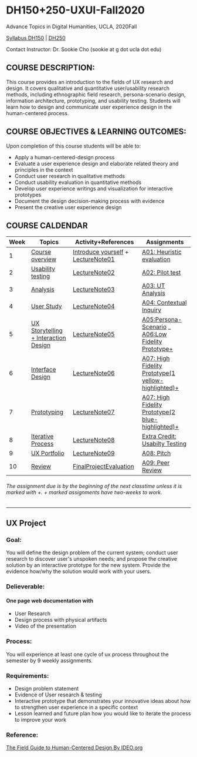 # DH150+250-UXUI-Fall2020
Advance Topics in Digital Humanities, UCLA, 2020Fall

[Syllabus DH150](https://docs.google.com/document/d/1skAmw1iNI5pVmCh-9hTHyJ7lIU5Rcsk76KubNR1iNao/edit?usp=sharing) | [DH250](#)

Contact Instructor: Dr. Sookie Cho (sookie at g dot ucla dot edu)

## COURSE DESCRIPTION:
This course provides an introduction to the fields of UX research and design. It covers qualitative and quantitative user/usability research methods, including ethnographic field research, persona-scenario design, information architecture, prototyping, and usability testing. Students will learn how to design and communicate user experience design in the human-centered process.

## COURSE OBJECTIVES & LEARNING OUTCOMES:
Upon completion of this course students will be able to:
- Apply a human-centered-design process 
- Evaluate a user experience design and elaborate related theory and principles in the context
- Conduct user research in qualitative methods
- Conduct usability evaluation in quantitative methods
- Develop user experience writings and visualization for interactive prototypes
- Document the design decision-making process with evidence
- Present the creative user experience design

## COURSE CALDENDAR

Week    |       Topics      |   Activity+References      |   Assignments 
--------|-------------------|--------------------------|------------------------
1       | [Course overview](https://drive.google.com/open?id=1oVQZCIJSUu5e9IBVJG0XQGA9aGxTNXvlD0jiTZBqODw) | [Introduce yourself](https://forms.gle/vkH1gcSYCFAmG1Z67) + [LectureNote01](https://github.com/UX-UI-Design-Lab/DH150-wikis/wiki/LectureNote01:-UX-principles---10-Heuristics)| [A01: Heuristic evaluation](https://drive.google.com/file/d/1osfn4W441-0e0JkM66creKbx06Rs8PBa/view?usp=sharing)
2       | [Usability testing](https://docs.google.com/presentation/d/1rzDBZPBcBIE8DxgI2FoMAPYTHSSJm7mfXalz5myL--g/edit?usp=sharing)  | [LectureNote02](https://github.com/UX-UI-Design-Lab/DH150-wikis/wiki/LectureNote02:-Usability-testing) | [A02: Pilot test](https://drive.google.com/open?id=1eRsb4nMkKsG5oFfpSeJSskZLRldLUzOKnT1sWeyzrg4)
3       | [Analysis](https://drive.google.com/open?id=1FMLgyzdr_VtYcuiiIAd6GQwp14QJq2hqoeGZMyXPQOE)  | [LectureNote03](https://github.com/UX-UI-Design-Lab/DH150-wikis/wiki/LectureNote03:-UT-analysis) | [A03: UT Analysis](https://drive.google.com/open?id=1kP_AxMkvy8cG5-xHeuO3RkgBwHgtTfRgz151SyNcsig)
4       | [User Study](https://docs.google.com/presentation/d/1FYQf5P2qbtFi1OAA_ruUAFQdAxqdSTWXJOTQWKnQxE4/edit?usp=sharing) | [LectureNote04](https://github.com/UX-UI-Design-Lab/DH150-wikis/wiki/LectureNote04:-UX-research-methods) | [A04: Contextual Inquiry](https://drive.google.com/open?id=1aI4VAzWyX_lv9ct7wbr5dYYNEFFQiGBs5OA9u3lM9SE) 
5       | [UX Storytelling + Interaction Design](https://docs.google.com/presentation/d/14AK9jNvjPL8MqVEabd0AxZu92K8lrAuFOn8yCEtnlI0/edit?usp=sharing) | [LectureNote05](https://github.com/UX-UI-Design-Lab/DH150-wikis/wiki/LectureNote06) | [A05:Persona-Scenario](https://docs.google.com/document/d/1E6C7vnNjxS85XeHNsrg0c1LOKXAuDgF53jQJV6cceWc/edit?usp=sharing) _ [A06:Low Fidelity Prototype+](https://docs.google.com/document/d/1yywiX303FbT4SA3UDE9Yg7Q1ehYvaMXJOYLF4cqscMs/edit?usp=sharing)
6       | [Interface Design](https://docs.google.com/presentation/d/1qOa9PBfOtO2GKHRncX8xuRG3eE2WS7X18muXufhD8aU/edit?usp=sharing)  | [LectureNote06](https://github.com/UX-UI-Design-Lab/DH150-wikis/wiki/LectureNote06:-Interface-Design) | [A07: High Fidelity Prototype(1 yellow-highlighted)+](https://docs.google.com/document/d/1LltO1JjHY3sNvBx4Td5mKKoV5-ZhzHtby1V2-4lPnSo/edit?usp=sharing)
7       | [Prototyping](https://docs.google.com/presentation/d/1nBaAmRynXH2ga_5tfJBFwPwCQEnGIf09oJt1Q9_o-LM/edit?usp=sharing) | [LectureNote07](https://github.com/UX-UI-Design-Lab/DH150-wikis/wiki/LectureNote07:-High-Fidelity-Prototype) | [A07: High Fidelity Prototype(2 blue-highlighted)+](https://docs.google.com/document/d/1LltO1JjHY3sNvBx4Td5mKKoV5-ZhzHtby1V2-4lPnSo/edit?usp=sharing)
8       | [Iterative Process](#) | [LectureNote08](https://github.com/UX-UI-Design-Lab/DH150-wikis/wiki/LectureNote08:-Iterative-Process--Evaluations) | [Extra Credit: Usabilty Testing](#)
9       | [UX Portfolio](https://docs.google.com/presentation/d/1Db_THpHtLrG1aPdbeVjtdN65IbdqmRJEOICGHhH3_r0/edit?usp=sharing) | [LectureNote09](https://github.com/UX-UI-Design-Lab/DH150-wikis/wiki/LectureNote09:-web-documentation) | [A08: Pitch](https://docs.google.com/document/d/1mpoWvFlYYbBKdd1jH14gEwKGOi-H3TupgB4VlLTjx6M/edit?usp=sharing)
10      | [Review](https://docs.google.com/presentation/d/1ml4GIGeRMcHNlJj0sz9MQpsJMb06UYmdnH0YaHifVRA/edit?usp=sharing) | [FinalProjectEvaluation](#) | [A09: Peer Review](https://docs.google.com/document/d/1TVe194HGjYE4HpVKa6Q5PNX3Zoz0tlcoDeTfWflQwEw/edit?usp=sharing)

###### The assignment due is by the beginning of the next classtime unless it is marked with +. + marked assignments have two-weeks to work.

---

## UX Project 
### Goal:
You will define the design problem of the current system; conduct user research to discover user's unspoken needs; and propose the creative solution by an interactive prototype for the new system. Provide the evidence how/why the solution would work with your users. 

### Delieverable:
#### One page web documentation with
* User Research
* Design process with physical artifacts
* Video of the presentation

### Process:
You will experience at least one cycle of ux process throughout the semester by 9 weekly assignments. 

### Requirements: 
- Design problem statement
- Evidence of User research & testing
- Interactive prototype that demonstrates your innovative ideas about how to strengthen user experience in a specific context
- Lesson learned and future plan how you would like to iterate the process to improve your work

### Reference:
[The Field Guide to Human-Centered Design By IDEO.org](http://d1r3w4d5z5a88i.cloudfront.net/assets/guide/Field%20Guide%20to%20Human-Centered%20Design_IDEOorg_English-ee47a1ed4b91f3252115b83152828d7e.pdf)
